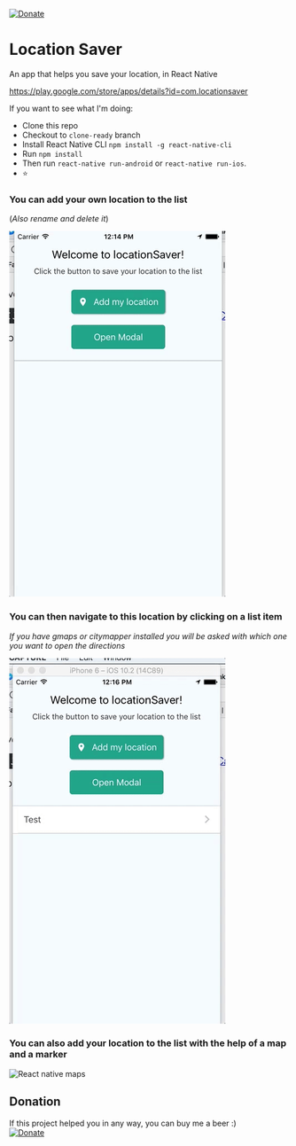 [![Donate](https://img.shields.io/badge/Donate-PayPal-green.svg)](https://www.paypal.com/cgi-bin/webscr?cmd=_s-xclick&hosted_button_id=AEU979E3ALRAA)
# Location Saver
An app that helps you save your location, in React Native

https://play.google.com/store/apps/details?id=com.locationsaver

If you want to see what I'm doing:
- Clone this repo 
- Checkout to `clone-ready` branch
- Install React Native CLI `npm install -g react-native-cli`
- Run `npm install` 
- Then run `react-native run-android` or `react-native run-ios`.
- :star:

### You can add your own location to the list ###
(_Also rename and delete it_)

![Add you location to the list](./screenshots/locationSaver1.gif)

### You can then navigate to this location by clicking on a list item ###
_If you have gmaps or citymapper installed you will be asked with which one you want to open the directions_

![Navigate to the location](./screenshots/locationSaver2.gif)

### You can also add your location to the list with the help of a map and a marker ###

![React native maps](./screenshots/locationSaver3.gif)

## Donation
If this project helped you in any way, you can buy me a beer :)  
[![Donate](https://img.shields.io/badge/Donate-PayPal-green.svg)](https://www.paypal.com/cgi-bin/webscr?cmd=_s-xclick&hosted_button_id=AEU979E3ALRAA)


